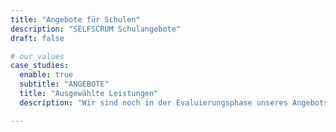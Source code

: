 ```yaml
---
title: "Angebote für Schulen"
description: "SELFSCRUM Schulangebote"
draft: false

# our_values
case_studies:
  enable: true
  subtitle: "ANGEBOTE"
  title: "Ausgewählte Leistungen"
  description: "Wir sind noch in der Evaluierungsphase unseres Angebots. <br/>Deswegen sind wir sehr daran interessiert, deine Bedürfnisse kennenzulernen.<br/>Sprich uns gerne dazu an oder nimm an **[unserer Umfrage](https://survey.questionstar.com/0611df75)** teil."

---
```


